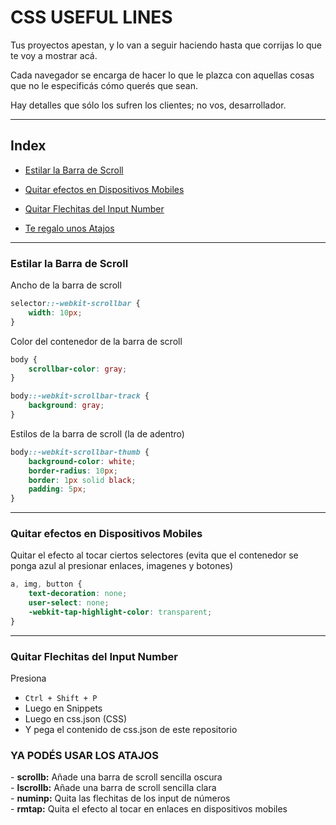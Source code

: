 <h1>CSS USEFUL LINES</h1>

Tus proyectos apestan, y lo van a seguir haciendo hasta que corrijas lo que te voy a mostrar acá.

Cada navegador se encarga de hacer lo que le plazca con aquellas cosas que no le especificás cómo querés que sean. 

Hay detalles que sólo los sufren los clientes; no vos, desarrollador.

<hr/>
<h2>Index</h2>

* [Estilar la Barra de Scroll](#scroll)

* [Quitar efectos en Dispositivos Mobiles](#toucheffect)

* [Quitar Flechitas del Input Number](#inputnum)

* [Te regalo unos Atajos](#snippets)

<hr/>
<h3 id="scroll">Estilar la Barra de Scroll</h3>

Ancho de la barra de scroll
```css
selector::-webkit-scrollbar {
    width: 10px;
}
```

Color del contenedor de la barra de scroll
```css   
body {
    scrollbar-color: gray;
}

body::-webkit-scrollbar-track {
    background: gray;
}
```


Estilos de la barra de scroll (la de adentro)
```css
body::-webkit-scrollbar-thumb {
    background-color: white; 
    border-radius: 10px; 
    border: 1px solid black; 
    padding: 5px;
}
```

<hr/>
<h3 id="toucheffect">Quitar efectos en Dispositivos Mobiles</h3>


Quitar el efecto al tocar ciertos selectores
(evita que el contenedor se ponga azul al presionar enlaces, imagenes y botones)
```css
a, img, button {
    text-decoration: none;
    user-select: none;
    -webkit-tap-highlight-color: transparent;
}
```

<hr/>
<h3 id="inputnum">Quitar Flechitas del Input Number</h3>


Presiona
- `Ctrl + Shift + P`
- Luego en Snippets
- Luego en css.json (CSS)
- Y pega el contenido de css.json de este repositorio

<h3>YA PODÉS USAR LOS ATAJOS</h3>
- <b>scrollb:</b> Añade una barra de scroll sencilla oscura <br/>
- <b>lscrollb:</b> Añade una barra de scroll sencilla clara <br/>
- <b>numinp:</b> Quita las flechitas de los input de números <br/>
- <b>rmtap:</b> Quita el efecto al tocar en enlaces en dispositivos mobiles <br/>
